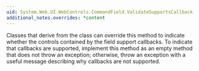 ```yaml
---
uid: System.Web.UI.WebControls.CommandField.ValidateSupportsCallback
additional_notes.overrides: *content
---
```


<p>Classes that derive from the <xref href="System.Web.UI.WebControls.CommandField"></xref> class can override this method to indicate whether the controls contained by the field support callbacks. To indicate that callbacks are supported, implement this method as an empty method that does not throw an exception; otherwise, throw an exception with a useful message describing why callbacks are not supported.</p>


